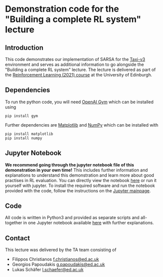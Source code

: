 # Demonstration code for the "Building a complete RL system" lecture

## Introduction
This code demonstrates our implementation of SARSA for the [Taxi-v3](https://gym.openai.com/envs/Taxi-v3/) environment and serves as additional information to go alongside the "Building a complete RL system" lecture.
The lecture is delivered as part of the [Reinforcement Learning (2021) course](http://www.drps.ed.ac.uk/20-21/dpt/cxinfr11010.htm) at the University of Edinburgh.

## Dependencies
To run the python code, you will need [OpenAI Gym](https://gym.openai.com) which can be installed using

    pip install gym

Further dependencies are [Matplotlib](https://matplotlib.org/) and [NumPy](https://numpy.org/) which can be installed with

	pip install matplotlib
	pip install numpy

## Jupyter Notebook
**We recommend going through the jupyter notebook file of this demonstration in your own time!** This includes further information and explanations to understand this demonstration and learn more about good practises in RL evaluation.
You can directly view the notebook [here](https://github.com/uoe-agents/Building-a-Complete-RL-System_Demonstration/blob/master/rl_demo.ipynb) or run it yourself with jupyter. To install the required software and run the notebook provided with the code, follow the instructions on the [Jupyter mainpage](https://jupyter.org/).

## Code
All code is written in Python3 and provided as separate scripts and all-together in one Jupyter notebook available [here](https://github.com/uoe-agents/Building-a-Complete-RL-System_Demonstration/blob/master/rl_demo.ipynb) with further explanations.

## Contact
This lecture was delivered by the TA team consisting of

- Filippos Christianos [f.christianos@ed.ac.uk](mailto:f.christianos@ed.ac.uk)
- Georgios Papoudakis [g.papoudakis@ed.ac.uk](mailto:g.papoudakis@ed.ac.uk)
- Lukas Schäfer [l.schaefer@ed.ac.uk](mailto:l.schaefer@ed.ac.uk)
